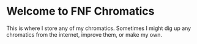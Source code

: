 # Welcome to FNF Chromatics

This is where I store any of my chromatics.
Sometimes I might dig up any chromatics from the internet, improve them, or make my own.
